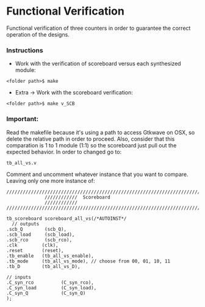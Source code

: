 # Functional Verification

Functional verification of three counters in order 
to guarantee the correct operation of the designs.


###                  Instructions 
* Work with the verification of scoreboard versus each synthesized module:
~~~~~
<folder path>$ make 
~~~~~

* Extra -> Work with the scoreboard verification:
~~~~~
<folder path>$ make v_SCB
~~~~~

### Important:
Read the makefile because it's using a path to access Gtkwave on OSX, so delete the relative 
path in order to proceed. Also, consider that this comparation is 1 to 1 module (1:1) so the scoreboard 
just pull out the expected behavior. In order to changed go to:

~~~~
tb_all_vs.v
~~~~

Comment and uncomment whatever instance that you want to compare. 
Leaving only one more instance of:

~~~~
///////////////////////////////////////////////////////////////////////////////////////////
              ////////////  Scoreboard
              ////////////
///////////////////////////////////////////////////////////////////////////////////////////

tb_scoreboard scoreboard_all_vs(/*AUTOINST*/
  // outputs
.scb_Q        (scb_Q),
.scb_load     (scb_load),
.scb_rco      (scb_rco),
.clk         (clk),
.reset       (reset),
.tb_enable   (tb_all_vs_enable),
.tb_mode     (tb_all_vs_mode), // choose from 00, 01, 10, 11
.tb_D        (tb_all_vs_D),

// inputs
.C_syn_rco          (C_syn_rco),
.C_syn_load         (C_syn_load),
.C_syn_Q            (C_syn_Q)
);

~~~~
